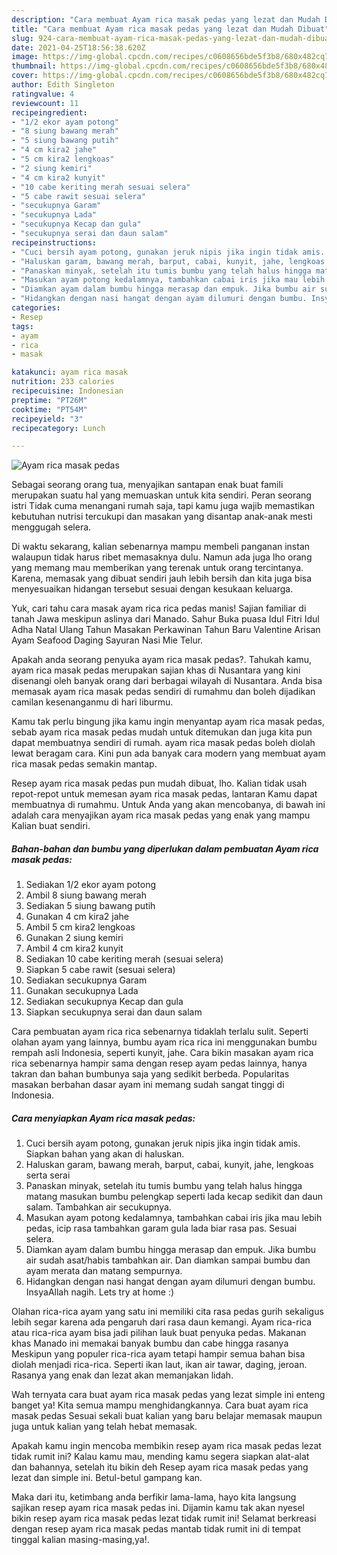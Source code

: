 ```yaml
---
description: "Cara membuat Ayam rica masak pedas yang lezat dan Mudah Dibuat"
title: "Cara membuat Ayam rica masak pedas yang lezat dan Mudah Dibuat"
slug: 924-cara-membuat-ayam-rica-masak-pedas-yang-lezat-dan-mudah-dibuat
date: 2021-04-25T18:56:38.620Z
image: https://img-global.cpcdn.com/recipes/c0608656bde5f3b8/680x482cq70/ayam-rica-masak-pedas-foto-resep-utama.jpg
thumbnail: https://img-global.cpcdn.com/recipes/c0608656bde5f3b8/680x482cq70/ayam-rica-masak-pedas-foto-resep-utama.jpg
cover: https://img-global.cpcdn.com/recipes/c0608656bde5f3b8/680x482cq70/ayam-rica-masak-pedas-foto-resep-utama.jpg
author: Edith Singleton
ratingvalue: 4
reviewcount: 11
recipeingredient:
- "1/2 ekor ayam potong"
- "8 siung bawang merah"
- "5 siung bawang putih"
- "4 cm kira2 jahe"
- "5 cm kira2 lengkoas"
- "2 siung kemiri"
- "4 cm kira2 kunyit"
- "10 cabe keriting merah sesuai selera"
- "5 cabe rawit sesuai selera"
- "secukupnya Garam"
- "secukupnya Lada"
- "secukupnya Kecap dan gula"
- "secukupnya serai dan daun salam"
recipeinstructions:
- "Cuci bersih ayam potong, gunakan jeruk nipis jika ingin tidak amis. Siapkan bahan yang akan di haluskan."
- "Haluskan garam, bawang merah, barput, cabai, kunyit, jahe, lengkoas serta serai"
- "Panaskan minyak, setelah itu tumis bumbu yang telah halus hingga matang masukan bumbu pelengkap seperti lada kecap sedikit dan daun salam. Tambahkan air secukupnya."
- "Masukan ayam potong kedalamnya, tambahkan cabai iris jika mau lebih pedas, icip rasa tambahkan garam gula lada biar rasa pas. Sesuai selera."
- "Diamkan ayam dalam bumbu hingga merasap dan empuk. Jika bumbu air sudah asat/habis tambahkan air. Dan diamkan sampai bumbu dan ayam merata dan matang sempurnya."
- "Hidangkan dengan nasi hangat dengan ayam dilumuri dengan bumbu. InsyaAllah nagih. Lets try at home :)"
categories:
- Resep
tags:
- ayam
- rica
- masak

katakunci: ayam rica masak 
nutrition: 233 calories
recipecuisine: Indonesian
preptime: "PT26M"
cooktime: "PT54M"
recipeyield: "3"
recipecategory: Lunch

---
```



![Ayam rica masak pedas](https://img-global.cpcdn.com/recipes/c0608656bde5f3b8/680x482cq70/ayam-rica-masak-pedas-foto-resep-utama.jpg)

Sebagai seorang orang tua, menyajikan santapan enak buat famili merupakan suatu hal yang memuaskan untuk kita sendiri. Peran seorang istri Tidak cuma menangani rumah saja, tapi kamu juga wajib memastikan kebutuhan nutrisi tercukupi dan masakan yang disantap anak-anak mesti menggugah selera.

Di waktu  sekarang, kalian sebenarnya mampu membeli panganan instan walaupun tidak harus ribet memasaknya dulu. Namun ada juga lho orang yang memang mau memberikan yang terenak untuk orang tercintanya. Karena, memasak yang dibuat sendiri jauh lebih bersih dan kita juga bisa menyesuaikan hidangan tersebut sesuai dengan kesukaan keluarga. 

Yuk, cari tahu cara masak ayam rica rica pedas manis! Sajian familiar di tanah Jawa meskipun aslinya dari Manado. Sahur Buka puasa Idul Fitri Idul Adha Natal Ulang Tahun Masakan Perkawinan Tahun Baru Valentine Arisan Ayam Seafood Daging Sayuran Nasi Mie Telur.

Apakah anda seorang penyuka ayam rica masak pedas?. Tahukah kamu, ayam rica masak pedas merupakan sajian khas di Nusantara yang kini disenangi oleh banyak orang dari berbagai wilayah di Nusantara. Anda bisa memasak ayam rica masak pedas sendiri di rumahmu dan boleh dijadikan camilan kesenanganmu di hari liburmu.

Kamu tak perlu bingung jika kamu ingin menyantap ayam rica masak pedas, sebab ayam rica masak pedas mudah untuk ditemukan dan juga kita pun dapat membuatnya sendiri di rumah. ayam rica masak pedas boleh diolah lewat beragam cara. Kini pun ada banyak cara modern yang membuat ayam rica masak pedas semakin mantap.

Resep ayam rica masak pedas pun mudah dibuat, lho. Kalian tidak usah repot-repot untuk memesan ayam rica masak pedas, lantaran Kamu dapat membuatnya di rumahmu. Untuk Anda yang akan mencobanya, di bawah ini adalah cara menyajikan ayam rica masak pedas yang enak yang mampu Kalian buat sendiri.

<!--inarticleads1-->

##### Bahan-bahan dan bumbu yang diperlukan dalam pembuatan Ayam rica masak pedas:

1. Sediakan 1/2 ekor ayam potong
1. Ambil 8 siung bawang merah
1. Sediakan 5 siung bawang putih
1. Gunakan 4 cm kira2 jahe
1. Ambil 5 cm kira2 lengkoas
1. Gunakan 2 siung kemiri
1. Ambil 4 cm kira2 kunyit
1. Sediakan 10 cabe keriting merah (sesuai selera)
1. Siapkan 5 cabe rawit (sesuai selera)
1. Sediakan secukupnya Garam
1. Gunakan secukupnya Lada
1. Sediakan secukupnya Kecap dan gula
1. Siapkan secukupnya serai dan daun salam


Cara pembuatan ayam rica rica sebenarnya tidaklah terlalu sulit. Seperti olahan ayam yang lainnya, bumbu ayam rica rica ini menggunakan bumbu rempah asli Indonesia, seperti kunyit, jahe. Cara bikin masakan ayam rica rica sebenarnya hampir sama dengan resep ayam pedas lainnya, hanya takran dan bahan bumbunya saja yang sedikit berbeda. Popularitas masakan berbahan dasar ayam ini memang sudah sangat tinggi di Indonesia. 

<!--inarticleads2-->

##### Cara menyiapkan Ayam rica masak pedas:

1. Cuci bersih ayam potong, gunakan jeruk nipis jika ingin tidak amis. Siapkan bahan yang akan di haluskan.
1. Haluskan garam, bawang merah, barput, cabai, kunyit, jahe, lengkoas serta serai
1. Panaskan minyak, setelah itu tumis bumbu yang telah halus hingga matang masukan bumbu pelengkap seperti lada kecap sedikit dan daun salam. Tambahkan air secukupnya.
1. Masukan ayam potong kedalamnya, tambahkan cabai iris jika mau lebih pedas, icip rasa tambahkan garam gula lada biar rasa pas. Sesuai selera.
1. Diamkan ayam dalam bumbu hingga merasap dan empuk. Jika bumbu air sudah asat/habis tambahkan air. Dan diamkan sampai bumbu dan ayam merata dan matang sempurnya.
1. Hidangkan dengan nasi hangat dengan ayam dilumuri dengan bumbu. InsyaAllah nagih. Lets try at home :)


Olahan rica-rica ayam yang satu ini memiliki cita rasa pedas gurih sekaligus lebih segar karena ada pengaruh dari rasa daun kemangi. Ayam rica-rica atau rica-rica ayam bisa jadi pilihan lauk buat penyuka pedas. Makanan khas Manado ini memakai banyak bumbu dan cabe hingga rasanya Meskipun yang populer rica-rica ayam tetapi hampir semua bahan bisa diolah menjadi rica-rica. Seperti ikan laut, ikan air tawar, daging, jeroan. Rasanya yang enak dan lezat akan memanjakan lidah. 

Wah ternyata cara buat ayam rica masak pedas yang lezat simple ini enteng banget ya! Kita semua mampu menghidangkannya. Cara buat ayam rica masak pedas Sesuai sekali buat kalian yang baru belajar memasak maupun juga untuk kalian yang telah hebat memasak.

Apakah kamu ingin mencoba membikin resep ayam rica masak pedas lezat tidak rumit ini? Kalau kamu mau, mending kamu segera siapkan alat-alat dan bahannya, setelah itu bikin deh Resep ayam rica masak pedas yang lezat dan simple ini. Betul-betul gampang kan. 

Maka dari itu, ketimbang anda berfikir lama-lama, hayo kita langsung sajikan resep ayam rica masak pedas ini. Dijamin kamu tak akan nyesel bikin resep ayam rica masak pedas lezat tidak rumit ini! Selamat berkreasi dengan resep ayam rica masak pedas mantab tidak rumit ini di tempat tinggal kalian masing-masing,ya!.

